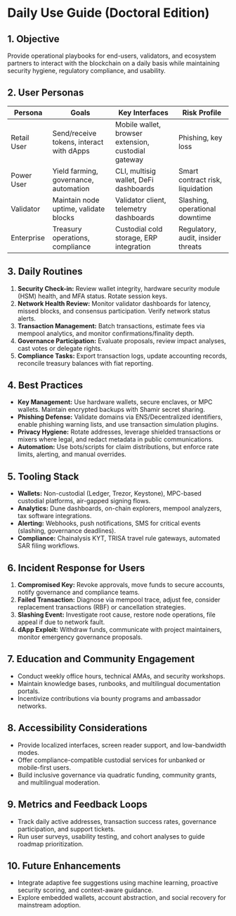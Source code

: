 # Daily Use Guide (Doctoral Edition)

## 1. Objective
Provide operational playbooks for end-users, validators, and ecosystem partners to interact with the blockchain on a daily basis while maintaining security hygiene, regulatory compliance, and usability.

## 2. User Personas
| Persona | Goals | Key Interfaces | Risk Profile |
|---|---|---|---|
| Retail User | Send/receive tokens, interact with dApps | Mobile wallet, browser extension, custodial gateway | Phishing, key loss |
| Power User | Yield farming, governance, automation | CLI, multisig wallet, DeFi dashboards | Smart contract risk, liquidation |
| Validator | Maintain node uptime, validate blocks | Validator client, telemetry dashboards | Slashing, operational downtime |
| Enterprise | Treasury operations, compliance | Custodial cold storage, ERP integration | Regulatory, audit, insider threats |

## 3. Daily Routines
1. **Security Check-in:** Review wallet integrity, hardware security module (HSM) health, and MFA status. Rotate session keys.
2. **Network Health Review:** Monitor validator dashboards for latency, missed blocks, and consensus participation. Verify network status alerts.
3. **Transaction Management:** Batch transactions, estimate fees via mempool analytics, and monitor confirmations/finality depth.
4. **Governance Participation:** Evaluate proposals, review impact analyses, cast votes or delegate rights.
5. **Compliance Tasks:** Export transaction logs, update accounting records, reconcile treasury balances with fiat reporting.

## 4. Best Practices
- **Key Management:** Use hardware wallets, secure enclaves, or MPC wallets. Maintain encrypted backups with Shamir secret sharing.
- **Phishing Defense:** Validate domains via ENS/Decentralized identifiers, enable phishing warning lists, and use transaction simulation plugins.
- **Privacy Hygiene:** Rotate addresses, leverage shielded transactions or mixers where legal, and redact metadata in public communications.
- **Automation:** Use bots/scripts for claim distributions, but enforce rate limits, alerting, and manual overrides.

## 5. Tooling Stack
- **Wallets:** Non-custodial (Ledger, Trezor, Keystone), MPC-based custodial platforms, air-gapped signing flows.
- **Analytics:** Dune dashboards, on-chain explorers, mempool analyzers, tax software integrations.
- **Alerting:** Webhooks, push notifications, SMS for critical events (slashing, governance deadlines).
- **Compliance:** Chainalysis KYT, TRISA travel rule gateways, automated SAR filing workflows.

## 6. Incident Response for Users
1. **Compromised Key:** Revoke approvals, move funds to secure accounts, notify governance and compliance teams.
2. **Failed Transaction:** Diagnose via mempool trace, adjust fee, consider replacement transactions (RBF) or cancellation strategies.
3. **Slashing Event:** Investigate root cause, restore node operations, file appeal if due to network fault.
4. **dApp Exploit:** Withdraw funds, communicate with project maintainers, monitor emergency governance proposals.

## 7. Education and Community Engagement
- Conduct weekly office hours, technical AMAs, and security workshops.
- Maintain knowledge bases, runbooks, and multilingual documentation portals.
- Incentivize contributions via bounty programs and ambassador networks.

## 8. Accessibility Considerations
- Provide localized interfaces, screen reader support, and low-bandwidth modes.
- Offer compliance-compatible custodial services for unbanked or mobile-first users.
- Build inclusive governance via quadratic funding, community grants, and multilingual moderation.

## 9. Metrics and Feedback Loops
- Track daily active addresses, transaction success rates, governance participation, and support tickets.
- Run user surveys, usability testing, and cohort analyses to guide roadmap prioritization.

## 10. Future Enhancements
- Integrate adaptive fee suggestions using machine learning, proactive security scoring, and context-aware guidance.
- Explore embedded wallets, account abstraction, and social recovery for mainstream adoption.
